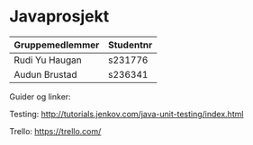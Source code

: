 # Javaprosjekt

Gruppemedlemmer     | Studentnr
------------------- | -------------
Rudi Yu Haugan  	| s231776
Audun Brustad   	| s236341


Guider og linker:

Testing:
http://tutorials.jenkov.com/java-unit-testing/index.html

Trello:
https://trello.com/


